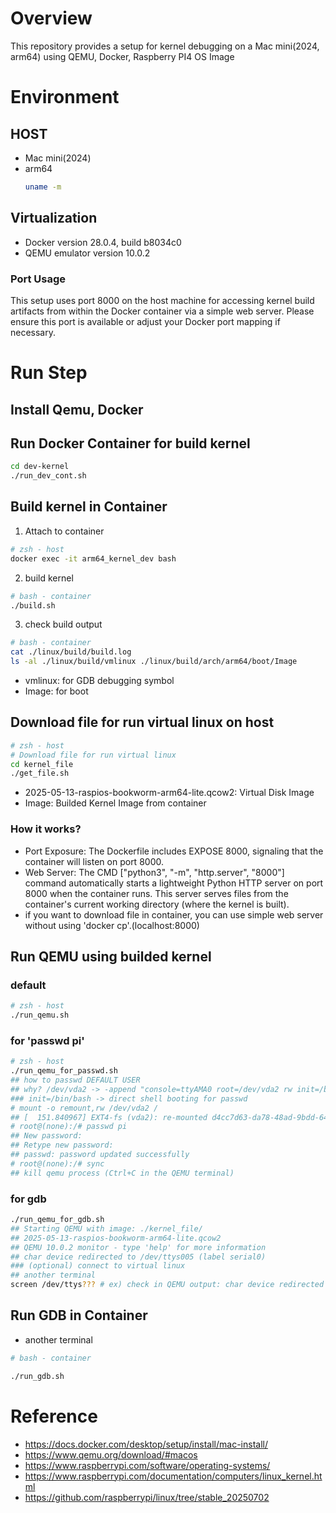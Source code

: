 # Overview
This repository provides a setup for kernel debugging on a Mac mini(2024, arm64) using QEMU, Docker, Raspberry PI4 OS Image 

# Environment
## HOST
- Mac mini(2024)
- arm64 
    ``` zsh
    uname -m
    ```
## Virtualization
- Docker version 28.0.4, build b8034c0
- QEMU emulator version 10.0.2

### Port Usage
 This setup uses port 8000 on the host machine for accessing kernel build artifacts from within the Docker container via a simple web server.
Please ensure this port is available or adjust your Docker port mapping if necessary.

# Run Step
## Install Qemu, Docker
## Run Docker Container for build kernel
```zsh
cd dev-kernel
./run_dev_cont.sh
```
## Build kernel in Container
1. Attach to container
```zsh
# zsh - host
docker exec -it arm64_kernel_dev bash
```
2. build kernel
```bash
# bash - container
./build.sh
```
3. check build output
```bash
# bash - container
cat ./linux/build/build.log
ls -al ./linux/build/vmlinux ./linux/build/arch/arm64/boot/Image
```
- vmlinux: for GDB debugging symbol
- Image: for boot
## Download file for run virtual linux on host
```zsh
# zsh - host
# Download file for run virtual linux
cd kernel_file
./get_file.sh
```
- 2025-05-13-raspios-bookworm-arm64-lite.qcow2: Virtual Disk Image
- Image: Builded Kernel Image from container
### How it works?
- Port Exposure: The Dockerfile includes EXPOSE 8000, signaling that the container will listen on port 8000.
- Web Server: The CMD ["python3", "-m", "http.server", "8000"] command automatically starts a lightweight Python HTTP server on port 8000 when the container runs. This server serves files from the container's current working directory (where the kernel is built).
- if you want to download file in container, you can use simple web server without using 'docker cp'.(localhost:8000)
## Run QEMU using builded kernel
### default
```zsh
# zsh - host
./run_qemu.sh
```
### for 'passwd pi'
```zsh
# zsh - host
./run_qemu_for_passwd.sh
## how to passwd DEFAULT USER
## why? /dev/vda2 -> -append "console=ttyAMA0 root=/dev/vda2 rw init=/bin/bash"
### init=/bin/bash -> direct shell booting for passwd
# mount -o remount,rw /dev/vda2 /
## [  151.840967] EXT4-fs (vda2): re-mounted d4cc7d63-da78-48ad-9bdd-64ffbba449a8.
# root@(none):/# passwd pi
## New password:
## Retype new password:
## passwd: password updated successfully
# root@(none):/# sync
## kill qemu process (Ctrl+C in the QEMU terminal)
```
### for gdb
```zsh
./run_qemu_for_gdb.sh
## Starting QEMU with image: ./kernel_file/
## 2025-05-13-raspios-bookworm-arm64-lite.qcow2
## QEMU 10.0.2 monitor - type 'help' for more information
## char device redirected to /dev/ttys005 (label serial0)
### (optional) connect to virtual linux
## another terminal
screen /dev/ttys??? # ex) check in QEMU output: char device redirected to /dev/ttys005 (label serial0)
```
## Run GDB in Container
- another terminal
```bash
# bash - container

./run_gdb.sh
```

# Reference
- https://docs.docker.com/desktop/setup/install/mac-install/
- https://www.qemu.org/download/#macos
- https://www.raspberrypi.com/software/operating-systems/
- https://www.raspberrypi.com/documentation/computers/linux_kernel.html
- https://github.com/raspberrypi/linux/tree/stable_20250702

